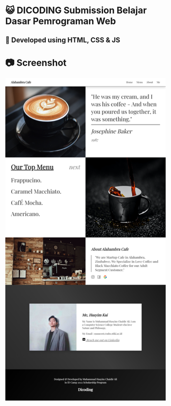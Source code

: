 # :smiley_cat: DICODING Submission Belajar Dasar Pemrograman Web
## :trumpet: Developed using HTML, CSS & JS

# :camera: Screenshot
![Landing Page](./screenshot.png)
<br>